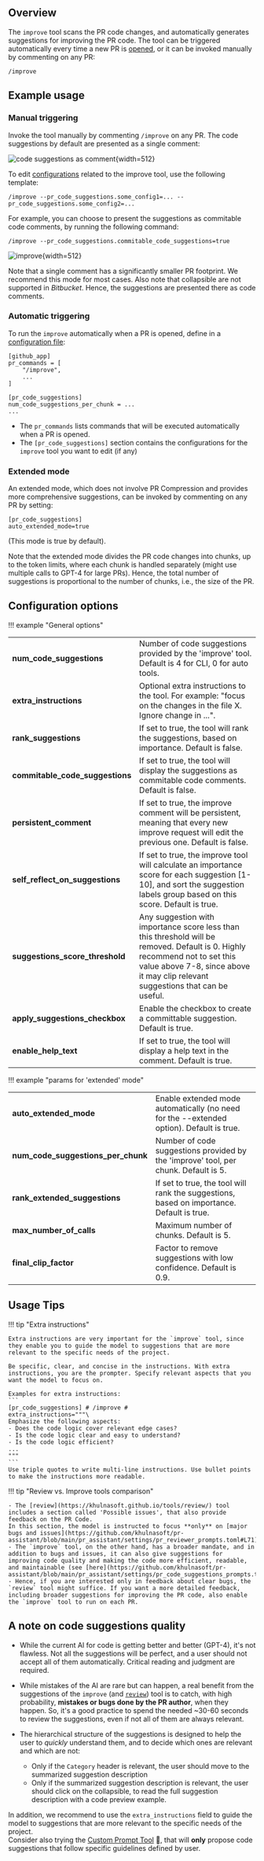 ## Overview
The `improve` tool scans the PR code changes, and automatically generates suggestions for improving the PR code.
The tool can be triggered automatically every time a new PR is [opened](../usage-guide/automations_and_usage.md#github-app-automatic-tools-when-a-new-pr-is-opened), or it can be invoked manually by commenting on any PR:
```
/improve
```

## Example usage

### Manual triggering

Invoke the tool manually by commenting `/improve` on any PR. The code suggestions by default are presented as a single comment:

![code suggestions as comment](https://khulnasoft.com/images/pr_assistant/code_suggestions_as_comment.png){width=512}

To edit [configurations](#configuration-options) related to the improve tool, use the following template:
```
/improve --pr_code_suggestions.some_config1=... --pr_code_suggestions.some_config2=...
```

For example, you can choose to present the suggestions as commitable code comments, by running the following command:
```
/improve --pr_code_suggestions.commitable_code_suggestions=true
```

![improve](https://khulnasoft.com/images/pr_assistant/improve.png){width=512}


Note that a single comment has a significantly smaller PR footprint. We recommend this mode for most cases.
Also note that collapsible are not supported in _Bitbucket_. Hence, the suggestions are presented there as code comments.

### Automatic triggering

To run the `improve` automatically when a PR is opened, define in a [configuration file](https://khulnasoft.github.io/usage-guide/configuration_options/#wiki-configuration-file):
```
[github_app]
pr_commands = [
    "/improve",
    ...
]

[pr_code_suggestions]
num_code_suggestions_per_chunk = ...
...
```

- The `pr_commands` lists commands that will be executed automatically when a PR is opened.
- The `[pr_code_suggestions]` section contains the configurations for the `improve` tool you want to edit (if any)

### Extended mode

An extended mode, which does not involve PR Compression and provides more comprehensive suggestions, can be invoked by commenting on any PR by setting:
```
[pr_code_suggestions]
auto_extended_mode=true
```
(This mode is true by default).

Note that the extended mode divides the PR code changes into chunks, up to the token limits, where each chunk is handled separately (might use multiple calls to GPT-4 for large PRs).
Hence, the total number of suggestions is proportional to the number of chunks, i.e., the size of the PR.



## Configuration options

!!! example "General options"

<table>
  <tr>
    <td><b>num_code_suggestions</b></td>
    <td>Number of code suggestions provided by the 'improve' tool. Default is 4 for CLI, 0 for auto tools.</td>
  </tr>
  <tr>
    <td><b>extra_instructions</b></td>
    <td>Optional extra instructions to the tool. For example: "focus on the changes in the file X. Ignore change in ...".</td>
  </tr>
  <tr>
    <td><b>rank_suggestions</b></td>
    <td>If set to true, the tool will rank the suggestions, based on importance. Default is false.</td>
  </tr>
  <tr>
    <td><b>commitable_code_suggestions</b></td>
    <td>If set to true, the tool will display the suggestions as commitable code comments. Default is false.</td>
  </tr>
  <tr>
    <td><b>persistent_comment</b></td>
    <td>If set to true, the improve comment will be persistent, meaning that every new improve request will edit the previous one. Default is false.</td>
  </tr>
  <tr>
    <td><b>self_reflect_on_suggestions</b></td>
    <td>If set to true, the improve tool will calculate an importance score for each suggestion [1-10], and sort the suggestion labels group based on this score. Default is true.</td>
  </tr>
  <tr>
    <td><b>suggestions_score_threshold</b></td>
    <td> Any suggestion with importance score less than this threshold will be removed. Default is 0. Highly recommend not to set this value above 7-8, since above it may clip relevant suggestions that can be useful. </td>
  </tr>
  <tr>
    <td><b>apply_suggestions_checkbox</b></td>
    <td> Enable the checkbox to create a committable suggestion. Default is true.</td>
  </tr>
  <tr>
    <td><b>enable_help_text</b></td>
    <td>If set to true, the tool will display a help text in the comment. Default is true.</td>
  </tr>
</table>

!!! example "params for 'extended' mode"

<table>
  <tr>
    <td><b>auto_extended_mode</b></td>
    <td>Enable extended mode automatically (no need for the --extended option). Default is true.</td>
  </tr>
  <tr>
    <td><b>num_code_suggestions_per_chunk</b></td>
    <td>Number of code suggestions provided by the 'improve' tool, per chunk. Default is 5.</td>
  </tr>
  <tr>
    <td><b>rank_extended_suggestions</b></td>
    <td>If set to true, the tool will rank the suggestions, based on importance. Default is true.</td>
  </tr>
  <tr>
    <td><b>max_number_of_calls</b></td>
    <td>Maximum number of chunks. Default is 5.</td>
  </tr>
  <tr>
    <td><b>final_clip_factor</b></td>
    <td>Factor to remove suggestions with low confidence. Default is 0.9.</td>
  </tr>
</table>

## Usage Tips

!!! tip "Extra instructions"

    Extra instructions are very important for the `improve` tool, since they enable you to guide the model to suggestions that are more relevant to the specific needs of the project.
    
    Be specific, clear, and concise in the instructions. With extra instructions, you are the prompter. Specify relevant aspects that you want the model to focus on.
    
    Examples for extra instructions:
    ```
    [pr_code_suggestions] # /improve #
    extra_instructions="""\
    Emphasize the following aspects:
    - Does the code logic cover relevant edge cases?
    - Is the code logic clear and easy to understand?
    - Is the code logic efficient?
    ...
    """
    ```
    Use triple quotes to write multi-line instructions. Use bullet points to make the instructions more readable.

!!! tip "Review vs. Improve tools comparison"

    - The [review](https://khulnasoft.github.io/tools/review/) tool includes a section called 'Possible issues', that also provide feedback on the PR Code.
    In this section, the model is instructed to focus **only** on [major bugs and issues](https://github.com/khulnasoft/pr-assistant/blob/main/pr_assistant/settings/pr_reviewer_prompts.toml#L71).
    - The `improve` tool, on the other hand, has a broader mandate, and in addition to bugs and issues, it can also give suggestions for improving code quality and making the code more efficient, readable, and maintainable (see [here](https://github.com/khulnasoft/pr-assistant/blob/main/pr_assistant/settings/pr_code_suggestions_prompts.toml#L34)).
    - Hence, if you are interested only in feedback about clear bugs, the `review` tool might suffice. If you want a more detailed feedback, including broader suggestions for improving the PR code, also enable the `improve` tool to run on each PR.

## A note on code suggestions quality

- While the current AI for code is getting better and better (GPT-4), it's not flawless. Not all the suggestions will be perfect, and a user should not accept all of them automatically. Critical reading and judgment are required.
- While mistakes of the AI are rare but can happen, a real benefit from the suggestions of the `improve` (and [`review`](https://khulnasoft.github.io/tools/review/)) tool is to catch, with high probability, **mistakes or bugs done by the PR author**, when they happen. So, it's a good practice to spend the needed ~30-60 seconds to review the suggestions, even if not all of them are always relevant.
- The hierarchical structure of the suggestions is designed to help the user to _quickly_ understand them, and to decide which ones are relevant and which are not:

    - Only if the `Category` header is relevant, the user should move to the summarized suggestion description
    - Only if the summarized suggestion description is relevant, the user should click on the collapsible, to read the full suggestion description with a code preview example.

In addition, we recommend to use the `extra_instructions` field to guide the model to suggestions that are more relevant to the specific needs of the project. 
<br>
Consider also trying the [Custom Prompt Tool](./custom_prompt.md) 💎, that will **only** propose code suggestions that follow specific guidelines defined by user.
